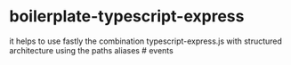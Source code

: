 # boilerplate-typescript-express
it helps to use fastly the combination typescript-express.js with structured architecture using the paths aliases
#   e v e n t s  
 